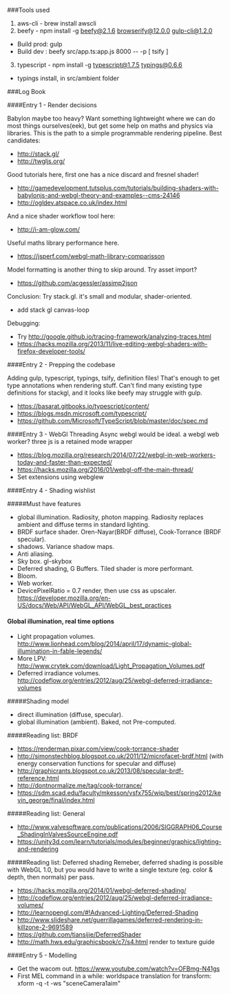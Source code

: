 ###Tools used

1. aws-cli - brew install awscli
2. beefy - npm install -g beefy@2.1.6 browserify@12.0.0 gulp-cli@1.2.0
- Build prod: gulp
- Build dev : beefy src/app.ts:app.js 8000 -- -p [ tsify ]
3. typescript - npm install -g typescript@1.7.5 typings@0.6.6
- typings install, in src/ambient folder

###Log Book

####Entry 1 - Render decisions

Babylon maybe too heavy? Want something lightweight where we can do most things ourselves(eek), but get some help on maths and physics via libraries.
This is the path to a simple programmable rendering pipeline. Best candidates:
- http://stack.gl/
- http://twgljs.org/

Good tutorials here, first one has a nice discard and fresnel shader!
- http://gamedevelopment.tutsplus.com/tutorials/building-shaders-with-babylonjs-and-webgl-theory-and-examples--cms-24146 
- http://ogldev.atspace.co.uk/index.html 

And a nice shader workflow tool here:
- http://i-am-glow.com/

Useful maths library performance here.
- https://jsperf.com/webgl-math-library-comparisson

Model formatting is another thing to skip around. Try asset import?
- https://github.com/acgessler/assimp2json

Conclusion: Try stack.gl. it's small and modular, shader-oriented.

- add stack gl canvas-loop

Debugging:
- Try http://google.github.io/tracing-framework/analyzing-traces.html
- https://hacks.mozilla.org/2013/11/live-editing-webgl-shaders-with-firefox-developer-tools/

####Entry 2 - Prepping the codebase

Adding gulp, typescript, typings, tsify, definition files! That's enough to get type annotations when rendering stuff.
Can't find many existing type definitions for stackgl, and it looks like beefy may struggle with gulp.
- https://basarat.gitbooks.io/typescript/content/
- https://blogs.msdn.microsoft.com/typescript/
- https://github.com/Microsoft/TypeScript/blob/master/doc/spec.md


####Entry 3 - WebGl Threading
Async webgl would be ideal. a webgl web worker? three js is a retained mode wrapper
- https://blog.mozilla.org/research/2014/07/22/webgl-in-web-workers-today-and-faster-than-expected/
- https://hacks.mozilla.org/2016/01/webgl-off-the-main-thread/
- Set extensions using webglew

####Entry 4 - Shading wishlist

#####Must have features
- global illumination. Radiosity, photon mapping. Radiosity replaces ambient and diffuse terms in standard lighting.
- BRDF surface shader. Oren-Nayar(BRDF diffuse), Cook-Torrance (BRDF specular).
- shadows. Variance shadow maps.
- Anti aliasing.
- Sky box. gl-skybox
- Deferred shading, G Buffers. Tiled shader is more performant.
- Bloom.
- Web worker.
- DevicePixelRatio = 0.7 render, then use css as upscaler. https://developer.mozilla.org/en-US/docs/Web/API/WebGL_API/WebGL_best_practices

#### Global illumination, real time options
- Light propagation volumes. http://www.lionhead.com/blog/2014/april/17/dynamic-global-illumination-in-fable-legends/
- More LPV: http://www.crytek.com/download/Light_Propagation_Volumes.pdf
- Deferred irradiance volumes. http://codeflow.org/entries/2012/aug/25/webgl-deferred-irradiance-volumes

#####Shading model
- direct illumination (diffuse, specular).
- global illumination (ambient). Baked, not Pre-computed.

#####Reading list: BRDF
- https://renderman.pixar.com/view/cook-torrance-shader
- http://simonstechblog.blogspot.co.uk/2011/12/microfacet-brdf.html (with energy conservation functions for specular and diffuse)
- http://graphicrants.blogspot.co.uk/2013/08/specular-brdf-reference.html
- http://dontnormalize.me/tag/cook-torrance/
- https://sdm.scad.edu/faculty/mkesson/vsfx755/wip/best/spring2012/kevin_george/final/index.html

#####Reading list: General
- http://www.valvesoftware.com/publications/2006/SIGGRAPH06_Course_ShadingInValvesSourceEngine.pdf
- https://unity3d.com/learn/tutorials/modules/beginner/graphics/lighting-and-rendering

#####Reading list: Deferred shading
Remeber, deferred shading is possible with WebGL 1.0, but you would have to write a single texture (eg. color & depth, then normals) per pass.
- https://hacks.mozilla.org/2014/01/webgl-deferred-shading/
- http://codeflow.org/entries/2012/aug/25/webgl-deferred-irradiance-volumes/
- http://learnopengl.com/#!Advanced-Lighting/Deferred-Shading
- http://www.slideshare.net/guerrillagames/deferred-rendering-in-killzone-2-9691589
- https://github.com/tiansijie/DeferredShader
- http://math.hws.edu/graphicsbook/c7/s4.html render to texture guide

####Entry 5 - Modelling
- Get the wacom out. https://www.youtube.com/watch?v=OFBmg-N41gs
- First MEL command in a while: worldspace translation for transform: xform -q -t -ws "sceneCamera1aim" 


